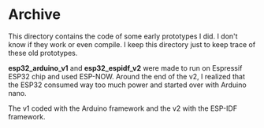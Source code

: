 # Archive

This directory contains the code of some early prototypes I did. I don't know if they work or even compile.
I keep this directory just to keep trace of these old prototypes.

**esp32_arduino_v1** and **esp32_espidf_v2** were made to run on Espressif ESP32 chip and used ESP-NOW.
Around the end of the v2, I realized that the ESP32 consumed way too much power and started over with Arduino nano.

The v1 coded with the Arduino framework and the v2 with the ESP-IDF framework.
